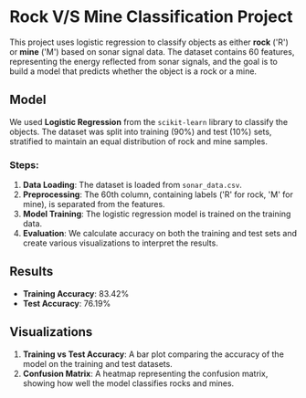 # Rock V/S Mine Classification Project

This project uses logistic regression to classify objects as either **rock** ('R') or **mine** ('M') based on sonar signal data. The dataset contains 60 features, representing the energy reflected from sonar signals, and the goal is to build a model that predicts whether the object is a rock or a mine.


## Model

We used **Logistic Regression** from the `scikit-learn` library to classify the objects. The dataset was split into training (90%) and test (10%) sets, stratified to maintain an equal distribution of rock and mine samples.

### Steps:
1. **Data Loading**: The dataset is loaded from `sonar_data.csv`.
2. **Preprocessing**: The 60th column, containing labels ('R' for rock, 'M' for mine), is separated from the features.
3. **Model Training**: The logistic regression model is trained on the training data.
4. **Evaluation**: We calculate accuracy on both the training and test sets and create various visualizations to interpret the results.

## Results

- **Training Accuracy**: 83.42%
- **Test Accuracy**: 76.19%

## Visualizations

1. **Training vs Test Accuracy**: A bar plot comparing the accuracy of the model on the training and test datasets.
2. **Confusion Matrix**: A heatmap representing the confusion matrix, showing how well the model classifies rocks and mines.
